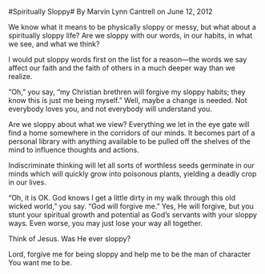 #Spiritually Sloppy#
By Marvin Lynn Cantrell on June 12, 2012



We know what it means to be physically sloppy or messy, but what about a spiritually sloppy life? Are we sloppy with our words, in our habits, in what we see, and what we think?

I would put sloppy words first on the list for a reason—the words we say affect our faith and the faith of others in a much deeper way than we realize.

“Oh,” you say, “my Christian brethren will forgive my sloppy habits; they know this is just me being myself.” Well, maybe a change is needed. Not everybody loves you, and not everybody will understand you.

Are we sloppy about what we view? Everything we let in the eye gate will find a home somewhere in the corridors of our minds. It becomes part of a personal library with anything available to be pulled off the shelves of the mind to influence thoughts and actions.

Indiscriminate thinking will let all sorts of worthless seeds germinate in our minds which will quickly grow into poisonous plants, yielding a deadly crop in our lives.

“Oh, it is OK. God knows I get a little dirty in my walk through this old wicked world,” you say. “God will forgive me.” Yes, He will forgive, but you stunt your spiritual growth and potential as God’s servants with your sloppy ways. Even worse, you may just lose your way all together.

Think of Jesus. Was He ever sloppy?

Lord, forgive me for being sloppy and help me to be the man of character You want me to be.
